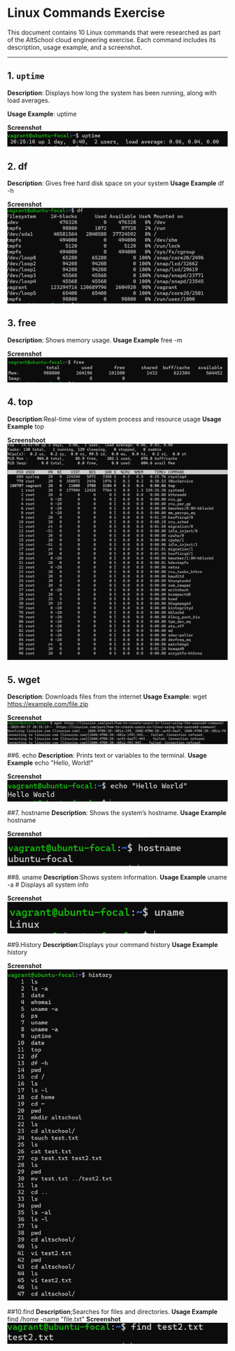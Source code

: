 # Linux Commands Exercise

This document contains 10 Linux commands that were researched as part of the AltSchool cloud engineering exercise. Each command includes its description, usage example, and a screenshot.

---

## 1. `uptime`
**Description**: Displays how long the system has been running, along with load averages.

**Usage Example**:
uptime

**Screenshot**
![Uptime command image](screenshots/Uptime.png)

## 2. df
**Description**: Gives free hard disk space on your system
**Usage Example**
df -h

**Screenshot**
![df command image](screenshots/df-command.png)


## 3. free
**Description**: Shows memory usage.
**Usage Example**
free -m

**Screenshot**
![free command image](screenshots/free-command.png)



## 4. top
**Description**:Real-time view of system process and resource usage
**Usage Example**
top

**Screenshoot**
![top command image](screenshots/top-command.png)


## 5. wget
**Description**: Downloads files from the internet
**Usage Example**:
wget https://example.com/file.zip

**Screenshot**
![Wget command image](screenshots/Wget-command.png)

##6. echo
**Description**: Prints text or variables to the terminal.
**Usage Example**
echo "Hello, World!"

**Screenshot**
![echo command image](screenshots/echo-command.png)

##7. hostname
**Description**: Shows the system’s hostname.
**Usage Example**
hostname

**Screenshot**
![hostname command image](screenshots/hostname-command.png)

##8. uname
**Description**:Shows system information.
**Usage Example**
uname -a  # Displays all system info
                           
**Screenshot**
![uname command image](screenshots/uname-command.png)

##9.History
**Description**:Displays your command history 
**Usage Example**
history

**Screenshot**
![history command image](screenshots/history-command.png)

##10.find
**Description**;Searches for files and directories.
**Usage Example**
find /home -name "file.txt"
**Screenshot**
![grep command image](screenshots/find-command.png)

